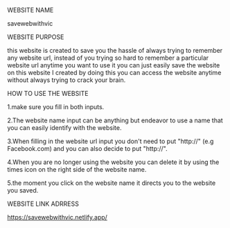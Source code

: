   WEBSITE NAME 

savewebwithvic

WEBSITE PURPOSE 

this website is created to save you the hassle of always trying to remember any website url, instead of you trying so hard to remember a particular website url anytime you want to use it you can just easily save the website on this website I created by doing this you can access the website anytime without always trying to crack your brain.

HOW TO USE THE WEBSITE

1.make sure you fill in both inputs.

2.The website name input can be anything but endeavor to use a name that you can easily identify with the website.

3.When filling in the website url input you don't need to put "http://" (e.g Facebook.com) and you can also decide to put "http://".

4.When you are no longer using the website you can delete it by using the times icon on the right side of the website name.

5.the moment you click on the website name it directs you to the website you saved.



  
   WEBSITE LINK ADRRESS
  
   https://savewebwithvic.netlify.app/
